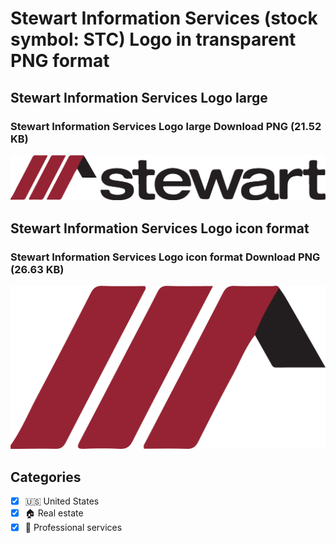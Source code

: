 # Stewart Information Services (stock symbol: STC) Logo in transparent PNG format

## Stewart Information Services Logo large

### Stewart Information Services Logo large Download PNG (21.52 KB)

![Stewart Information Services Logo large Download PNG (21.52 KB)](/img/orig/STC_BIG-d8c010b2.png)

## Stewart Information Services Logo icon format

### Stewart Information Services Logo icon format Download PNG (26.63 KB)

![Stewart Information Services Logo icon format Download PNG (26.63 KB)](/img/orig/STC-bffc4e9a.png)



## Categories
- [x] 🇺🇸 United States
- [x] 🏠 Real estate
- [x] 💼 Professional services
